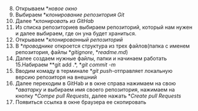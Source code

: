 8. Открываем **новое окно*
9. Выбираем **клонирование репозитория Git*
10. Далее **клонировать из GitHab*
11. Из списка репозиториев выбираем репозиторий, который нам нужен и далее выбираем, где он уна будет храниться.
12. Открываем **клонированный репозиторий*
13. В **проводнике* откроется структура из трех файлов(папка с именем репозитория, файлы **gitignore*, **readme.md*)
14. Далее создаем нужные файлы, папки и начинаем работать
15.Набираем **git add .*, **git commit -m*
16. Вводим комаду в терминале **git push*-отправляет локальную версию репозиторя на внешний
17. Далее переходим в GitHab и в окне справа нажимаем на свою **аватарку* и выбираем имя своего репозитория, нажимаем на кнопку **Compe pull Requests*, далее нажать **Create pull Requests*
18. Появиться ссылка в окне браузера ее скопировать